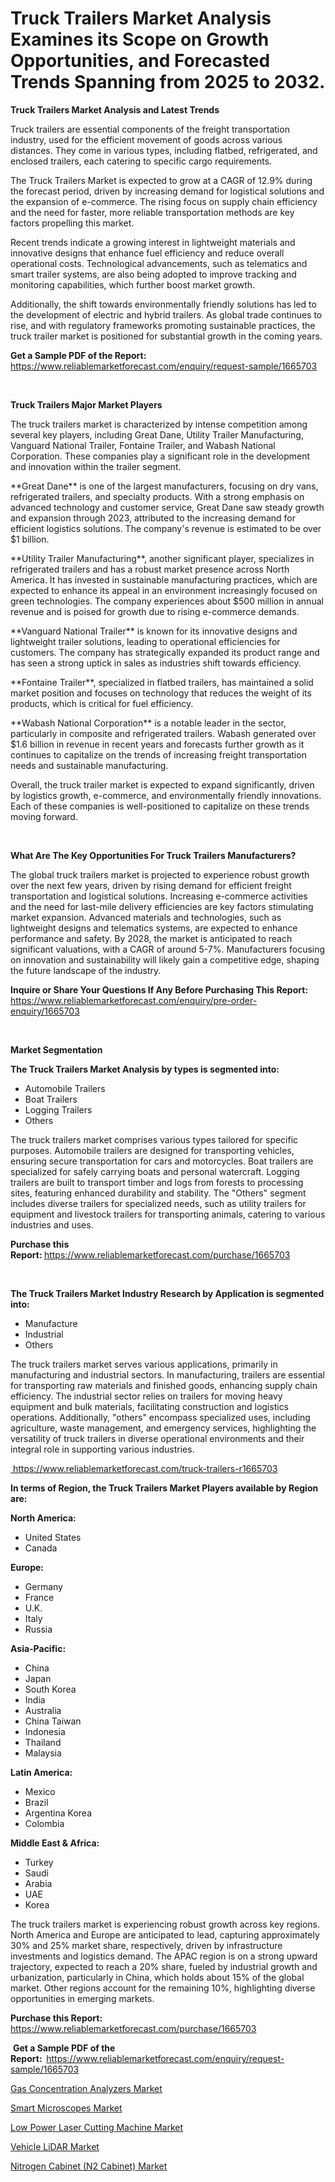 <p><h1>Truck Trailers Market Analysis Examines its Scope on Growth Opportunities, and Forecasted Trends Spanning from 2025 to 2032.</h1></p><p><strong>Truck Trailers Market Analysis and Latest Trends</strong></p>
<p><p>Truck trailers are essential components of the freight transportation industry, used for the efficient movement of goods across various distances. They come in various types, including flatbed, refrigerated, and enclosed trailers, each catering to specific cargo requirements. </p><p>The Truck Trailers Market is expected to grow at a CAGR of 12.9% during the forecast period, driven by increasing demand for logistical solutions and the expansion of e-commerce. The rising focus on supply chain efficiency and the need for faster, more reliable transportation methods are key factors propelling this market. </p><p>Recent trends indicate a growing interest in lightweight materials and innovative designs that enhance fuel efficiency and reduce overall operational costs. Technological advancements, such as telematics and smart trailer systems, are also being adopted to improve tracking and monitoring capabilities, which further boost market growth. </p><p>Additionally, the shift towards environmentally friendly solutions has led to the development of electric and hybrid trailers. As global trade continues to rise, and with regulatory frameworks promoting sustainable practices, the truck trailer market is positioned for substantial growth in the coming years.</p></p>
<p><strong>Get a Sample PDF of the Report:&nbsp;</strong> <a href="https://www.reliablemarketforecast.com/enquiry/request-sample/1665703?utm_campaign=3572&utm_medium=2&utm_source=Github&utm_content=ia&utm_term=30032025&utm_id=truck-trailers">https://www.reliablemarketforecast.com/enquiry/request-sample/1665703</a></p>
<p>&nbsp;</p>
<p><strong>Truck Trailers Major Market Players</strong></p>
<p><p>The truck trailers market is characterized by intense competition among several key players, including Great Dane, Utility Trailer Manufacturing, Vanguard National Trailer, Fontaine Trailer, and Wabash National Corporation. These companies play a significant role in the development and innovation within the trailer segment.</p><p>**Great Dane** is one of the largest manufacturers, focusing on dry vans, refrigerated trailers, and specialty products. With a strong emphasis on advanced technology and customer service, Great Dane saw steady growth and expansion through 2023, attributed to the increasing demand for efficient logistics solutions. The company's revenue is estimated to be over $1 billion.</p><p>**Utility Trailer Manufacturing**, another significant player, specializes in refrigerated trailers and has a robust market presence across North America. It has invested in sustainable manufacturing practices, which are expected to enhance its appeal in an environment increasingly focused on green technologies. The company experiences about $500 million in annual revenue and is poised for growth due to rising e-commerce demands.</p><p>**Vanguard National Trailer** is known for its innovative designs and lightweight trailer solutions, leading to operational efficiencies for customers. The company has strategically expanded its product range and has seen a strong uptick in sales as industries shift towards efficiency.</p><p>**Fontaine Trailer**, specialized in flatbed trailers, has maintained a solid market position and focuses on technology that reduces the weight of its products, which is critical for fuel efficiency.</p><p>**Wabash National Corporation** is a notable leader in the sector, particularly in composite and refrigerated trailers. Wabash generated over $1.6 billion in revenue in recent years and forecasts further growth as it continues to capitalize on the trends of increasing freight transportation needs and sustainable manufacturing.</p><p>Overall, the truck trailer market is expected to expand significantly, driven by logistics growth, e-commerce, and environmentally friendly innovations. Each of these companies is well-positioned to capitalize on these trends moving forward.</p></p>
<p>&nbsp;</p>
<p><strong>What Are The Key Opportunities For Truck Trailers Manufacturers?</strong></p>
<p><p>The global truck trailers market is projected to experience robust growth over the next few years, driven by rising demand for efficient freight transportation and logistical solutions. Increasing e-commerce activities and the need for last-mile delivery efficiencies are key factors stimulating market expansion. Advanced materials and technologies, such as lightweight designs and telematics systems, are expected to enhance performance and safety. By 2028, the market is anticipated to reach significant valuations, with a CAGR of around 5-7%. Manufacturers focusing on innovation and sustainability will likely gain a competitive edge, shaping the future landscape of the industry.</p></p>
<p><strong>Inquire or Share Your Questions If Any Before Purchasing This Report:</strong> <a href="https://www.reliablemarketforecast.com/enquiry/pre-order-enquiry/1665703?utm_campaign=3572&utm_medium=2&utm_source=Github&utm_content=ia&utm_term=30032025&utm_id=truck-trailers">https://www.reliablemarketforecast.com/enquiry/pre-order-enquiry/1665703</a></p>
<p>&nbsp;</p>
<p><strong>Market Segmentation</strong></p>
<p><strong>The Truck Trailers Market Analysis by types is segmented into:</strong></p>
<p><ul><li>Automobile Trailers</li><li>Boat Trailers</li><li>Logging Trailers</li><li>Others</li></ul></p>
<p><p>The truck trailers market comprises various types tailored for specific purposes. Automobile trailers are designed for transporting vehicles, ensuring secure transportation for cars and motorcycles. Boat trailers are specialized for safely carrying boats and personal watercraft. Logging trailers are built to transport timber and logs from forests to processing sites, featuring enhanced durability and stability. The "Others" segment includes diverse trailers for specialized needs, such as utility trailers for equipment and livestock trailers for transporting animals, catering to various industries and uses.</p></p>
<p><strong>Purchase this Report:&nbsp;</strong><a href="https://www.reliablemarketforecast.com/purchase/1665703?utm_campaign=3572&utm_medium=2&utm_source=Github&utm_content=ia&utm_term=30032025&utm_id=truck-trailers">https://www.reliablemarketforecast.com/purchase/1665703</a></p>
<p>&nbsp;</p>
<p><strong>The Truck Trailers Market Industry Research by Application is segmented into:</strong></p>
<p><ul><li>Manufacture</li><li>Industrial</li><li>Others</li></ul></p>
<p><p>The truck trailers market serves various applications, primarily in manufacturing and industrial sectors. In manufacturing, trailers are essential for transporting raw materials and finished goods, enhancing supply chain efficiency. The industrial sector relies on trailers for moving heavy equipment and bulk materials, facilitating construction and logistics operations. Additionally, "others" encompass specialized uses, including agriculture, waste management, and emergency services, highlighting the versatility of truck trailers in diverse operational environments and their integral role in supporting various industries.</p></p>
<p><a href="https://www.reliablemarketforecast.com/truck-trailers-r1665703?utm_campaign=3572&utm_medium=2&utm_source=Github&utm_content=ia&utm_term=30032025&utm_id=truck-trailers">&nbsp;https://www.reliablemarketforecast.com/truck-trailers-r1665703</a></p>
<p><strong>In terms of Region, the Truck Trailers Market Players available by Region are:</strong></p>
<p>
    <p> <strong> North America: </strong>
        <ul>
            <li>United States</li>
            <li>Canada</li>
        </ul>
        </p> 
    <p> <strong> Europe: </strong>
        <ul>
            <li>Germany</li>
            <li>France</li>
            <li>U.K.</li>
            <li>Italy</li>
            <li>Russia</li>
        </ul>
        </p> 
    <p> <strong> Asia-Pacific: </strong>
        <ul>
            <li>China</li>
            <li>Japan</li>
            <li>South Korea</li>
            <li>India</li>
            <li>Australia</li>
            <li>China Taiwan</li>
            <li>Indonesia</li>
            <li>Thailand</li>
            <li>Malaysia</li>
        </ul>
        </p> 
    <p> <strong> Latin America: </strong>
        <ul>
            <li>Mexico</li>
            <li>Brazil</li>
            <li>Argentina Korea</li>
            <li>Colombia</li>
        </ul>
        </p> 
    <p> <strong> Middle East & Africa: </strong>
        <ul>
            <li>Turkey</li>
            <li>Saudi</li>
            <li>Arabia</li>
            <li>UAE</li>
            <li>Korea</li>
        </ul>
    </p>
    </p>
<p><p>The truck trailers market is experiencing robust growth across key regions. North America and Europe are anticipated to lead, capturing approximately 30% and 25% market share, respectively, driven by infrastructure investments and logistics demand. The APAC region is on a strong upward trajectory, expected to reach a 20% share, fueled by industrial growth and urbanization, particularly in China, which holds about 15% of the global market. Other regions account for the remaining 10%, highlighting diverse opportunities in emerging markets.</p></p>
<p><strong>Purchase this Report: </strong><a href="https://www.reliablemarketforecast.com/purchase/1665703?utm_campaign=3572&utm_medium=2&utm_source=Github&utm_content=ia&utm_term=30032025&utm_id=truck-trailers">https://www.reliablemarketforecast.com/purchase/1665703</a></p>
<p>&nbsp;<strong>Get a Sample PDF of the Report:&nbsp;&nbsp;</strong><a href="https://www.reliablemarketforecast.com/enquiry/request-sample/1665703?utm_campaign=3572&utm_medium=2&utm_source=Github&utm_content=ia&utm_term=30032025&utm_id=truck-trailers">https://www.reliablemarketforecast.com/enquiry/request-sample/1665703</a></p>
<p><strong></strong></p>
<p><p><a href="https://www.linkedin.com/pulse/detailed-gas-concentration-analyzers-market-report-2025-2032-wk1rf?utm_campaign=3572&utm_medium=2&utm_source=Github&utm_content=ia&utm_term=30032025&utm_id=truck-trailers">Gas Concentration Analyzers Market</a></p><p><a href="https://www.linkedin.com/pulse/global-smart-microscopes-market-landscape-future-trends-rxe7c?utm_campaign=3572&utm_medium=2&utm_source=Github&utm_content=ia&utm_term=30032025&utm_id=truck-trailers">Smart Microscopes Market</a></p><p><a href="https://www.linkedin.com/pulse/low-power-laser-cutting-machine-market-forecasted-using-segmentation-3jcnf?utm_campaign=3572&utm_medium=2&utm_source=Github&utm_content=ia&utm_term=30032025&utm_id=truck-trailers">Low Power Laser Cutting Machine Market</a></p><p><a href="https://github.com/mafeasavzal/Market-Research-Report-List-1/blob/main/vehicle-lidar-market.md?utm_campaign=3572&utm_medium=2&utm_source=Github&utm_content=ia&utm_term=30032025&utm_id=truck-trailers">Vehicle LiDAR Market</a></p><p><a href="https://www.linkedin.com/pulse/nitrogen-cabinet-n2-market-size-expanding-cagr-106-period-2025-arkhf?utm_campaign=3572&utm_medium=2&utm_source=Github&utm_content=ia&utm_term=30032025&utm_id=truck-trailers">Nitrogen Cabinet (N2 Cabinet) Market</a></p></p>